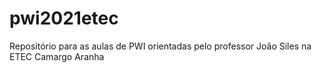 # pwi2021etec
Repositório para as aulas de PWI orientadas pelo professor João Siles na ETEC Camargo Aranha
